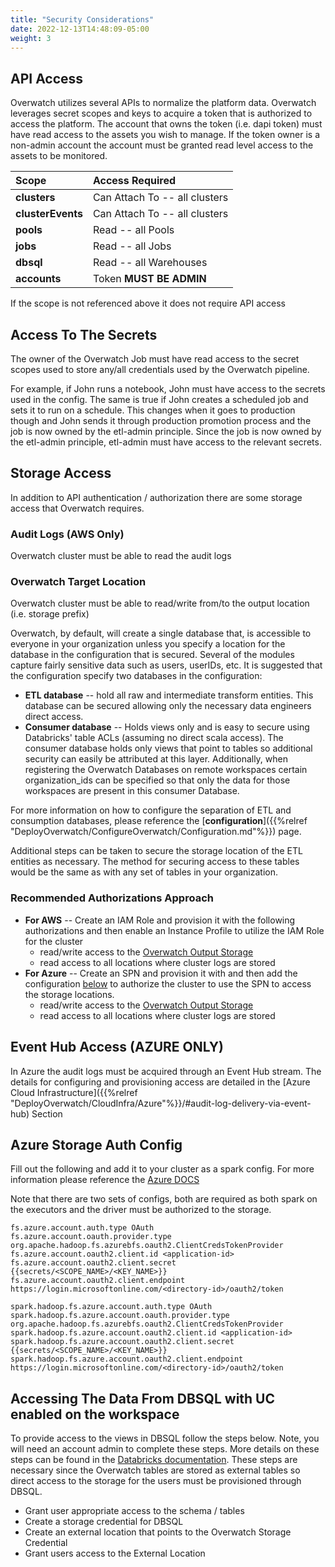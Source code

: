 ```yaml
---
title: "Security Considerations"
date: 2022-12-13T14:48:09-05:00
weight: 3
---
```


## API Access
Overwatch utilizes several APIs to normalize the platform data. Overwatch leverages secret scopes and keys to acquire 
a token that is authorized to access the platform. The account that owns the token (i.e. dapi token) must have 
read access to the assets you wish to manage. If the token owner is a non-admin account the account must be granted 
read level access to the assets to be monitored.

| Scope             | Access Required               |
|:------------------|:------------------------------|
| **clusters**      | Can Attach To -- all clusters |
| **clusterEvents** | Can Attach To -- all clusters |
| **pools**         | Read -- all Pools             |
| **jobs**          | Read -- all Jobs              |
| **dbsql**         | Read -- all Warehouses        |
| **accounts**      | Token **MUST BE ADMIN**       |

If the scope is not referenced above it does not require API access

## Access To The Secrets
The owner of the Overwatch Job must have read access to the secret scopes used to store any/all credentials used by 
the Overwatch pipeline.

For example, if John runs a notebook, John must have access to the secrets used in the config. The same is true if John
creates a scheduled job and sets it to run on a schedule. This changes when it goes to production though and John
sends it through production promotion process and the job is now owned by the etl-admin principle. Since the job
is now owned by the etl-admin principle, etl-admin must have access to the relevant secrets.

## Storage Access
In addition to API authentication / authorization there are some storage access that Overwatch requires.

### Audit Logs (AWS Only)
Overwatch cluster must be able to read the audit logs

### Overwatch Target Location
Overwatch cluster must be able to read/write from/to the output location (i.e. storage prefix) 

Overwatch, by default, will create a single database that, is accessible to everyone in your organization unless you
specify a location for the database in the configuration that is secured. Several of the modules
capture fairly sensitive data such as users, userIDs, etc. It is suggested that the configuration specify two
databases in the configuration:
* **ETL database** -- hold all raw and intermediate transform entities. This database can be secured
  allowing only the necessary data engineers direct access.
* **Consumer database** -- Holds views only and is easy to secure using Databricks' table ACLs (assuming no direct
  scala access). The consumer database holds only views that point to tables so additional security can easily be
  attributed at this layer. Additionally, when registering the Overwatch Databases on remote workspaces certain 
  organization_ids can be specified so that only the data for those workspaces are present in this consumer Database.

For more information on how to configure the separation of ETL and consumption databases, please reference the
[**configuration**]({{%relref "DeployOverwatch/ConfigureOverwatch/Configuration.md"%}}) page.

Additional steps can be taken to secure the storage location of the ETL entities as necessary. The method for
securing access to these tables would be the same as with any set of tables in your organization.

### Recommended Authorizations Approach
* **For AWS** -- Create an IAM Role and provision it with the following authorizations and then enable an Instance 
  Profile to utilize the IAM Role for the cluster
  * read/write access to the [Overwatch Output Storage](#overwatch-target-location)
  * read access to all locations where cluster logs are stored
* **For Azure** -- Create an SPN and provision it with and then add the configuration [below](#azure-storage-auth-config) 
  to authorize the cluster to use the SPN to access the storage locations.
  * read/write access to the [Overwatch Output Storage](#overwatch-target-location)
  * read access to all locations where cluster logs are stored

## Event Hub Access (AZURE ONLY)
In Azure the audit logs must be acquired through an Event Hub stream. The details for configuring and provisioning 
access are detailed in the 
[Azure Cloud Infrastructure]({{%relref "DeployOverwatch/CloudInfra/Azure"%}}/#audit-log-delivery-via-event-hub) Section


## Azure Storage Auth Config 
Fill out the following and add it to your cluster as a spark config. For more information please reference 
the [Azure DOCS](https://learn.microsoft.com/en-us/azure/databricks/dbfs/mounts#--mount-adls-gen2-or-blob-storage-with-abfs)

Note that there are two sets of configs, both are required as both spark on the executors and the driver must be 
authorized to the storage.
```
fs.azure.account.auth.type OAuth
fs.azure.account.oauth.provider.type org.apache.hadoop.fs.azurebfs.oauth2.ClientCredsTokenProvider
fs.azure.account.oauth2.client.id <application-id>
fs.azure.account.oauth2.client.secret {{secrets/<SCOPE_NAME>/<KEY_NAME>}}
fs.azure.account.oauth2.client.endpoint https://login.microsoftonline.com/<directory-id>/oauth2/token

spark.hadoop.fs.azure.account.auth.type OAuth
spark.hadoop.fs.azure.account.oauth.provider.type org.apache.hadoop.fs.azurebfs.oauth2.ClientCredsTokenProvider
spark.hadoop.fs.azure.account.oauth2.client.id <application-id>
spark.hadoop.fs.azure.account.oauth2.client.secret {{secrets/<SCOPE_NAME>/<KEY_NAME>}}
spark.hadoop.fs.azure.account.oauth2.client.endpoint https://login.microsoftonline.com/<directory-id>/oauth2/token
```

## Accessing The Data From DBSQL with UC enabled on the workspace
To provide access to the views in DBSQL follow the steps below. Note, you will need an account admin to complete 
these steps. More details on these steps can be found in the 
[Databricks documentation](https://docs.databricks.com/sql/language-manual/sql-ref-external-locations.html). These 
steps are necessary since the Overwatch tables are stored as external tables so direct access to the storage for the 
users must be provisioned through DBSQL.
* Grant user appropriate access to the schema / tables
* Create a storage credential for DBSQL
* Create an external location that points to the Overwatch Storage Credential
* Grant users access to the External Location
